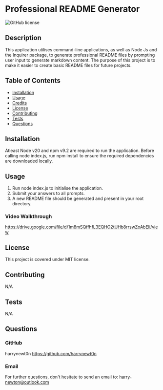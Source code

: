 # Professional README Generator
  
  ![GitHub license](https://img.shields.io/badge/license-MIT-blue.svg)

## Description
This application utilises command-line applications, as well as Node Js and the Inquirer package, to generate professional README files by prompting user input to generate markdown content. The purpose of this project is to make it easier to create basic README files for future projects.

## Table of Contents

- [Installation](#installation)
- [Usage](#usage)
- [Credits](#credits)
- [License](#license)
- [Contributing](#contributing)
- [Tests](#tests)
- [Questions](#questions)

## Installation
Atleast Node v20 and npm v9.2 are required to run the application. Before calling node index.js, run npm install to ensure the required dependencies are downloaded locally.

## Usage
1. Run node index.js to initialise the application.
2. Submit your answers to all prompts.
3. A new README file should be generated and present in your root directory.

### Video Walkthrough
https://drive.google.com/file/d/1m8mSQffhfL3EQHO2tUHb8rrswZoAbEIi/view

## License
This project is covered under MIT license.

## Contributing
N/A

## Tests
N/A

## Questions
### GitHub
harrynewt0n
https://github.com/harrynewt0n
### Email
For further questions, don't hesitate to send an email to: 
harry-newton@outlook.com

